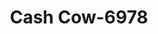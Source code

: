 ---
f_zip-code: 39531
f_state-code: MS
title: Cash Cow-6978
f_phone: 228-388-7595
f_city-only: Biloxi
f_address: 1830 Beach Boulevard Biloxi
f_location-unique-id: '6978'
slug: cash-cow-6978
updated-on: '2024-05-30T13:46:58.046Z'
created-on: '2024-05-30T13:36:59.803Z'
published-on: '2024-05-30T13:54:32.469Z'
f_city-state: cms/city/biloxi-ms.md
f_company: cms/company/cash-cow.md
f_state: cms/state/mississippi.md
layout: '[payday-loan].html'
tags: payday-loan
---